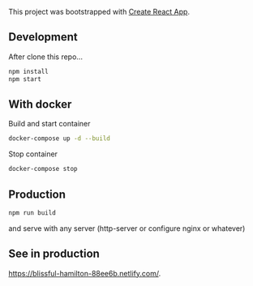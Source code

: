 This project was bootstrapped with [Create React App](https://github.com/facebookincubator/create-react-app).

## Development

After clone this repo...
```sh
npm install
npm start
```

## With docker

Build and start container
```sh
docker-compose up -d --build
```

Stop container
```sh
docker-compose stop
```

## Production
```sh
npm run build
```

and serve with any server (http-server or configure nginx or whatever)

## See in production
https://blissful-hamilton-88ee6b.netlify.com/.
